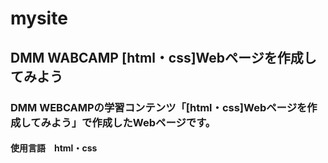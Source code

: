 # mysite

## DMM WABCAMP [html・css]Webページを作成してみよう

### DMM WEBCAMPの学習コンテンツ「[html・css]Webページを作成してみよう」で作成したWebページです。

#### 使用言語　html・css


